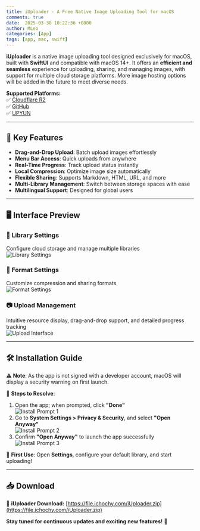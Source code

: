 ```yaml
---
title: iUploader - A Free Native Image Uploading Tool for macOS
comments: true
date:  2025-03-30 10:22:36 +0800
author: MLeo
categories: [App] 
tags: [app, mac, swift]
---
```


**iUploader** is a native image uploading tool designed exclusively for macOS, built with **SwiftUI** and compatible with macOS 14+. It offers an **efficient and seamless** experience for uploading, sharing, and managing images, with support for multiple cloud storage platforms. More image hosting options will be added in the future to meet diverse needs.

**Supported Platforms:**  
✅ [Cloudflare R2](https://ichochy.com/posts/blog/20250325.html)  
✅ [GitHub](https://ichochy.com/posts/blog/20250331.html)  
✅ [UPYUN](https://www.upyun.com/league)  

---

## 🌟 Key Features  

- **Drag-and-Drop Upload**: Batch upload images effortlessly  
- **Menu Bar Access**: Quick uploads from anywhere  
- **Real-Time Progress**: Track upload status instantly  
- **Local Compression**: Optimize image size automatically  
- **Flexible Sharing**: Supports Markdown, HTML, URL, and more  
- **Multi-Library Management**: Switch between storage spaces with ease  
- **Multilingual Support**: Designed for global users  

---

## 🖥️ Interface Preview  

### 📁 **Library Settings**  
Configure cloud storage and manage multiple libraries  
![Library Settings](https://image.ichochy.com/iUploader/设置-图库.jpg)  

### 🎨 **Format Settings**  
Customize compression and sharing formats  
![Format Settings](https://image.ichochy.com/iUploader/设置-格式.jpg)  

### 📷 **Upload Management**  
Intuitive resource display, drag-and-drop support, and detailed progress tracking  
![Upload Interface](https://image.ichochy.com/iUploader/上传界面.jpg)  

---

## 🛠️ Installation Guide  

⚠️ **Note**: As the app is not signed with a developer account, macOS will display a security warning on first launch.  

📌 **Steps to Resolve**:  
1. Open the app; when prompted, click **"Done"**  
   ![Install Prompt 1](https://image.ichochy.com/iUploader/安装提示1.jpg)  
2. Go to **System Settings > Privacy & Security**, and select **"Open Anyway"**  
   ![Install Prompt 2](https://image.ichochy.com/iUploader/安装提示2.jpg)  
3. Confirm **"Open Anyway"** to launch the app successfully  
   ![Install Prompt 3](https://image.ichochy.com/iUploader/安装提示3.jpg)  

📌 **First Use**: Open **Settings**, configure your default library, and start uploading!  

---

## 📥 Download  
📌 **iUploader Download:** [https://file.ichochy.com/iUploader.zip](https://file.ichochy.com/iUploader.zip)  

**Stay tuned for continuous updates and exciting new features!** 🎉
